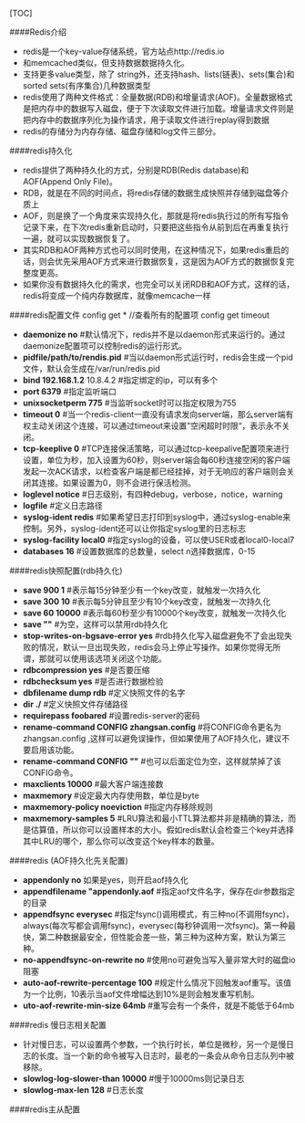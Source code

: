 [TOC]



####Redis介绍
- redis是一个key-value存储系统，官方站点http://redis.io
- 和memcached类似，但支持数据数据持久化。
- 支持更多value类型，除了 string外，还支持hash、lists(链表)、sets(集合)和sorted sets(有序集合)几种数据类型
- redis使用了两种文件格式：全量数据(RDB)和增量请求(AOF)。全量数据格式是把内存中的数据写入磁盘，便于下次读取文件进行加载。增量请求文件则是把内存中的数据序列化为操作请求，用于读取文件进行replay得到数据
- redis的存储分为内存存储、磁盘存储和log文件三部分。


####redis持久化
- redis提供了两种持久化的方式，分别是RDB(Redis database)和AOF(Append Only File)。
- RDB，就是在不同的时间点，将redis存储的数据生成快照并存储到磁盘等介质上
- AOF，则是换了一个角度来实现持久化，那就是将redis执行过的所有写指令记录下来，在下次redis重新启动时，只要把这些指令从前到后在再重复执行一遍，就可以实现数据恢复了。
- 其实RDB和AOF两种方式也可以同时使用，在这种情况下，如果redis重启的话，则会优先采用AOF方式来进行数据恢复，这是因为AOF方式的数据恢复完整度更高。
- 如果你没有数据持久化的需求，也完全可以关闭RDB和AOF方式，这样的话，redis将变成一个纯内存数据库，就像memcache一样


####redis配置文件
config get *    //查看所有的配置项
config get timeout 


- **daemonize no** #默认情况下，redis并不是以daemon形式来运行的。通过daemonize配置项可以控制redis的运行形式。
- **pidfile/path/to/rendis.pid**  #当以daemon形式运行时，redis会生成一个pid文件，默认会生成在/var/run/redis.pid
- **bind 192.168.1.2**  10.8.4.2   #指定绑定的ip，可以有多个
- **port 6379**  #指定监听端口
- **unixsocketperm 775**  #当监听socket时可以指定权限为755
- **timeout 0**  #当一个redis-client一直没有请求发向server端，那么server端有权主动关闭这个连接，可以通过timeout来设置"空闲超时时限“，表示永不关闭。
- **tcp-keeplive 0**  #TCP连接保活策略，可以通过tcp-keepalive配置项来进行设置，单位为秒，加入设置为60秒，则server端会每60秒连接空闲的客户端发起一次ACK请求，以检查客户端是都已经挂掉，对于无响应的客户端则会关闭其连接。如果设置为0，则不会进行保活检测。
- **loglevel notice**  #日志级别，有四种debug，verbose，notice，warning
- **logfile** #定义日志路径
- **syslog-ident redis** #如果希望日志打印到syslog中，通过syslog-enable来控制。另外，syslog-ident还可以让你指定syslog里的日志标志
- **syslog-facility local0** #指定syslog的设备，可以使USER或者local0-local7
- **databases 16**  #设置数据库的总数量，select n选择数据库，0-15 


####redis快照配置(rdb持久化)
- **save 900 1** #表示每15分钟至少有一个key改变，就触发一次持久化
- **save 300 10** #表示每5分钟且至少有10个key改变，就触发一次持久化
- **save 60 10000** #表示每60秒至少有10000个key改变，就触发一次持久化
- **save ""**  #为空，这样可以禁用rdb持久化
- **stop-writes-on-bgsave-error yes** #rdb持久化写入磁盘避免不了会出现失败的情况，默认一旦出现失败，redis会马上停止写操作。如果你觉得无所谓，那就可以使用该选项关闭这个功能。
- **rdbcompression yes** #是否要压缩
- **rdbchecksum yes** #是否进行数据检验
- **dbfilename dump rdb** #定义快照文件的名字
- **dir ./**   #定义快照文件存储路径 
- **requirepass foobared** #设置redis-server的密码
- **rename-command CONFIG  zhangsan.config** #将CONFIG命令更名为zhangsan.config ,这样可以避免误操作，但如果使用了AOF持久化，建议不要启用该功能。
- **rename-command CONFIG ""**  #也可以后面定位为空，这样就禁掉了该CONFIG命令。
- **maxclients 10000**  #最大客户端连接数
- **maxmemory <bytes>**  #设定最大内存使用数，单位是byte
- **maxmemory-policy noeviction**  #指定内存移除规则
- **maxmemory-samples 5** #LRU算法和最小TTL算法都并非是精确的算法，而是估算值，所以你可以设置样本的大小。假如redis默认会检查三个key并选择其中LRU的哪个，那么你可以改变这个key样本的数量。

####redis (AOF持久化先关配置)
- **appendonly no**  如果是yes，则开启aof持久化
- **appendfilename "appendonly.aof**  #指定aof文件名字，保存在dir参数指定的目录
- **appendfsync everysec**  #指定fsync()调用模式，有三种no(不调用fsync)，always(每次写都会调用fsync)，everysec(每秒钟调用一次fsync)。第一种最快，第二种数据最安全，但性能会差一些，第三种为这种方案，默认为第三种。
- **no-appendfsync-on-rewrite no**  #使用no可避免当写入量非常大时的磁盘io阻塞
- **auto-aof-rewrite-percentage 100**  #规定什么情况下回触发aof重写。该值为一个比例，10表示当aof文件增幅达到10%是则会触发重写机制。
- **uto-aof-rewrite-min-size 64mb**  #重写会有一个条件，就是不能低于64mb


####redis 慢日志相关配置
- 针对慢日志，可以设置两个参数，一个执行时长，单位是微秒，另一个是慢日志的长度。当一个新的命令被写入日志时，最老的一条会从命令日志队列中被移除。
- **slowlog-log-slower-than 10000**  #慢于10000ms则记录日志
- **slowlog-max-len 128**  #日志长度


####redis主从配置